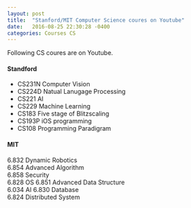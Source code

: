 ```yaml
---
layout: post
title:  "Stanford/MIT Computer Science coures on Youtube"
date:   2016-08-25 22:30:28 -0400
categories: Courses CS
---
```


Following CS coures are on Youtube.

#### Standford  
* CS231N Computer Vision  
* CS224D Natual Lanugage Processing  
* CS221  AI  
* CS229  Machine Learning  
* CS183  Five stage of Blitzscaling  
* CS193P iOS programming  
* CS108  Programming Paradigram  

#### MIT  
6.832 Dynamic Robotics  
6.854 Advanced Algorithm  
6.858 Security  
6.828 OS
6.851 Advanced Data Structure  
6.034 AI 
6.830 Database  
6.824 Distributed System  
